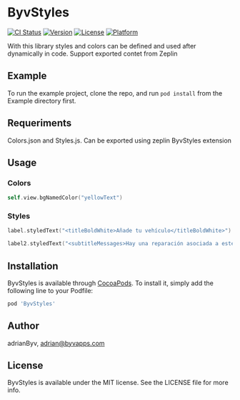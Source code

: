 # ByvStyles

[![CI Status](https://img.shields.io/travis/adrianByv/ByvStyles.svg?style=flat)](https://travis-ci.org/adrianByv/ByvStyles)
[![Version](https://img.shields.io/cocoapods/v/ByvStyles.svg?style=flat)](https://cocoapods.org/pods/ByvStyles)
[![License](https://img.shields.io/cocoapods/l/ByvStyles.svg?style=flat)](https://cocoapods.org/pods/ByvStyles)
[![Platform](https://img.shields.io/cocoapods/p/ByvStyles.svg?style=flat)](https://cocoapods.org/pods/ByvStyles)

With this library styles and colors can be defined and used after dynamically in code.
Support exported contet from Zeplin

## Example

To run the example project, clone the repo, and run `pod install` from the Example directory first.

## Requeriments

Colors.json and Styles.js. Can be exported using zeplin ByvStyles extension

## Usage

### Colors
```swift
self.view.bgNamedColor("yellowText")
```

### Styles
```swift
label.styledText("<titleBoldWhite>Añade tu vehículo</titleBoldWhite>")

label2.styledText("<subtitleMessages>Hay una reparación asociada a este mantenimiento pendiente de valorar.</subtitleMessages> <subtitleMessagesBold>Obtendrás un 2% de descuento</subtitleMessagesBold> <subtitleMessages>de la factura en € bigs.</subtitleMessages>")
```

## Installation

ByvStyles is available through [CocoaPods](https://cocoapods.org). To install
it, simply add the following line to your Podfile:

```ruby
pod 'ByvStyles'
```

## Author

adrianByv, adrian@byvapps.com

## License

ByvStyles is available under the MIT license. See the LICENSE file for more info.
